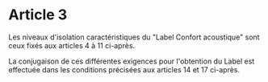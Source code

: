 # Article 3

Les niveaux d'isolation caractéristiques du "Label Confort acoustique" sont ceux fixés aux articles 4 à 11 ci-après.

La conjugaison de ces différentes exigences pour l'obtention du Label est effectuée dans les conditions précisées aux articles 14 et 17 ci-après.
